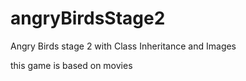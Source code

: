 # angryBirdsStage2
Angry Birds stage 2 with Class Inheritance and Images

this game is based on movies
